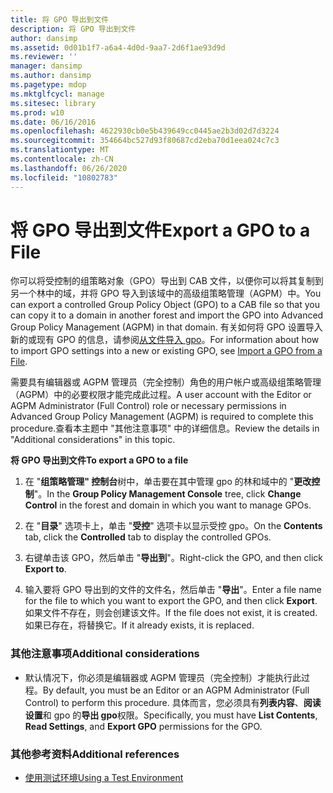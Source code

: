 ```yaml
---
title: 将 GPO 导出到文件
description: 将 GPO 导出到文件
author: dansimp
ms.assetid: 0d01b1f7-a6a4-4d0d-9aa7-2d6f1ae93d9d
ms.reviewer: ''
manager: dansimp
ms.author: dansimp
ms.pagetype: mdop
ms.mktglfcycl: manage
ms.sitesec: library
ms.prod: w10
ms.date: 06/16/2016
ms.openlocfilehash: 4622930cb0e5b439649cc0445ae2b3d02d7d3224
ms.sourcegitcommit: 354664bc527d93f80687cd2eba70d1eea024c7c3
ms.translationtype: MT
ms.contentlocale: zh-CN
ms.lasthandoff: 06/26/2020
ms.locfileid: "10802783"
---
```

# <span data-ttu-id="5a64a-103">将 GPO 导出到文件</span><span class="sxs-lookup"><span data-stu-id="5a64a-103">Export a GPO to a File</span></span>


<span data-ttu-id="5a64a-104">你可以将受控制的组策略对象（GPO）导出到 CAB 文件，以便你可以将其复制到另一个林中的域，并将 GPO 导入到该域中的高级组策略管理（AGPM）中。</span><span class="sxs-lookup"><span data-stu-id="5a64a-104">You can export a controlled Group Policy Object (GPO) to a CAB file so that you can copy it to a domain in another forest and import the GPO into Advanced Group Policy Management (AGPM) in that domain.</span></span> <span data-ttu-id="5a64a-105">有关如何将 GPO 设置导入新的或现有 GPO 的信息，请参阅[从文件导入 gpo](import-a-gpo-from-a-file-ed.md)。</span><span class="sxs-lookup"><span data-stu-id="5a64a-105">For information about how to import GPO settings into a new or existing GPO, see [Import a GPO from a File](import-a-gpo-from-a-file-ed.md).</span></span>

<span data-ttu-id="5a64a-106">需要具有编辑器或 AGPM 管理员（完全控制）角色的用户帐户或高级组策略管理（AGPM）中的必要权限才能完成此过程。</span><span class="sxs-lookup"><span data-stu-id="5a64a-106">A user account with the Editor or AGPM Administrator (Full Control) role or necessary permissions in Advanced Group Policy Management (AGPM) is required to complete this procedure.</span></span><span data-ttu-id="5a64a-107">查看本主题中 "其他注意事项" 中的详细信息。</span><span class="sxs-lookup"><span data-stu-id="5a64a-107">Review the details in "Additional considerations" in this topic.</span></span>

**<span data-ttu-id="5a64a-108">将 GPO 导出到文件</span><span class="sxs-lookup"><span data-stu-id="5a64a-108">To export a GPO to a file</span></span>**

1.  <span data-ttu-id="5a64a-109">在 "**组策略管理" 控制台**树中，单击要在其中管理 gpo 的林和域中的 "**更改控制**"。</span><span class="sxs-lookup"><span data-stu-id="5a64a-109">In the **Group Policy Management Console** tree, click **Change Control** in the forest and domain in which you want to manage GPOs.</span></span>

2.  <span data-ttu-id="5a64a-110">在 "**目录**" 选项卡上，单击 "**受控**" 选项卡以显示受控 gpo。</span><span class="sxs-lookup"><span data-stu-id="5a64a-110">On the **Contents** tab, click the **Controlled** tab to display the controlled GPOs.</span></span>

3.  <span data-ttu-id="5a64a-111">右键单击该 GPO，然后单击 "**导出到**"。</span><span class="sxs-lookup"><span data-stu-id="5a64a-111">Right-click the GPO, and then click **Export to**.</span></span>

4.  <span data-ttu-id="5a64a-112">输入要将 GPO 导出到的文件的文件名，然后单击 "**导出**"。</span><span class="sxs-lookup"><span data-stu-id="5a64a-112">Enter a file name for the file to which you want to export the GPO, and then click **Export**.</span></span> <span data-ttu-id="5a64a-113">如果文件不存在，则会创建该文件。</span><span class="sxs-lookup"><span data-stu-id="5a64a-113">If the file does not exist, it is created.</span></span> <span data-ttu-id="5a64a-114">如果已存在，将替换它。</span><span class="sxs-lookup"><span data-stu-id="5a64a-114">If it already exists, it is replaced.</span></span>

### <span data-ttu-id="5a64a-115">其他注意事项</span><span class="sxs-lookup"><span data-stu-id="5a64a-115">Additional considerations</span></span>

-   <span data-ttu-id="5a64a-116">默认情况下，你必须是编辑器或 AGPM 管理员（完全控制）才能执行此过程。</span><span class="sxs-lookup"><span data-stu-id="5a64a-116">By default, you must be an Editor or an AGPM Administrator (Full Control) to perform this procedure.</span></span> <span data-ttu-id="5a64a-117">具体而言，您必须具有**列表内容**、**阅读设置**和 gpo 的**导出 gpo**权限。</span><span class="sxs-lookup"><span data-stu-id="5a64a-117">Specifically, you must have **List Contents**, **Read Settings**, and **Export GPO** permissions for the GPO.</span></span>

### <span data-ttu-id="5a64a-118">其他参考资料</span><span class="sxs-lookup"><span data-stu-id="5a64a-118">Additional references</span></span>

-   [<span data-ttu-id="5a64a-119">使用测试环境</span><span class="sxs-lookup"><span data-stu-id="5a64a-119">Using a Test Environment</span></span>](using-a-test-environment.md)

 

 





